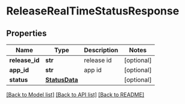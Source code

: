 # ReleaseRealTimeStatusResponse

## Properties
Name | Type | Description | Notes
------------ | ------------- | ------------- | -------------
**release_id** | **str** | release id | [optional] 
**app_id** | **str** | app id | [optional] 
**status** | [**StatusData**](StatusData.md) |  | [optional] 

[[Back to Model list]](../README.md#documentation-for-models) [[Back to API list]](../README.md#documentation-for-api-endpoints) [[Back to README]](../README.md)

